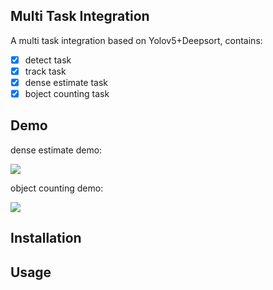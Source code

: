 


## Multi Task Integration

A multi task integration based on Yolov5+Deepsort, contains:

- [x] detect task
- [x] track task
- [x] dense estimate task
- [x] boject counting task

## Demo

dense estimate demo:  

![](demo/dense.gif)


object counting demo:   

![](demo/counter.gif)



## Installation



## Usage

